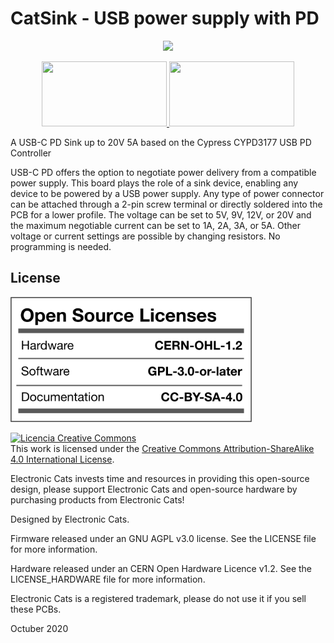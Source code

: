 # CatSink - USB power supply with PD

<p align="center">
    <a href="https://github.com/ElectronicCats/Cat-Sink/wiki">
        <img src="https://github.com/ElectronicCats/Cat-Sink/assets/44976441/87a7e35a-6192-443c-80ca-ae1c7d658ec3"/>
    </a>
</p>

<p align=center>
    <a href="https://electroniccats.com/store/catsink-usb-c-pd/">
        <img src="https://github.com/ElectronicCats/flipper-shields/assets/44976441/0c617467-052b-4ab1-a3b9-ba36e1f55a91" width="200" height="104" />
    </a>
    <a href="https://github.com/ElectronicCats/Cat-Sink/wiki">
        <img src="https://github.com/ElectronicCats/flipper-shields/assets/44976441/6aa7f319-3256-442e-a00d-33c8126833ec" width="200" height="104" />
    </a>
</p>

A USB-C PD Sink up to 20V 5A based on the Cypress CYPD3177 USB PD Controller

USB-C PD offers the option to negotiate power delivery from a compatible power supply. This board plays the role of a sink device, enabling any device to be powered by a USB power supply. Any type of power connector can be attached through a 2-pin screw terminal or directly soldered into the PCB for a lower profile. The voltage can be set to 5V, 9V, 12V, or 20V and the maximum negotiable current can be set to 1A, 2A, 3A, or 5A. Other voltage or current settings are possible by changing resistors. No programming is needed.

## License

<a href="https://github.com/ElectronicCats">

<img  src="https://github.com/ElectronicCats/AjoloteBoard/raw/master/OpenSourceLicense.png"  height="200" />

</a>

<a rel="license" href="http://creativecommons.org/licenses/by-sa/4.0/"><img alt="Licencia Creative Commons" style="border-width:0" src="https://i.creativecommons.org/l/by-sa/4.0/88x31.png" /></a><br />This work is licensed under the <a rel="license" href="http://creativecommons.org/licenses/by-sa/4.0/">Creative Commons Attribution-ShareAlike 4.0 International License</a>.

Electronic Cats invests time and resources in providing this open-source design, please support Electronic Cats and open-source hardware by purchasing products from Electronic Cats!

Designed by Electronic Cats.

Firmware released under an GNU AGPL v3.0 license. See the LICENSE file for more information.

Hardware released under an CERN Open Hardware Licence v1.2. See the LICENSE_HARDWARE file for more information.

Electronic Cats is a registered trademark, please do not use it if you sell these PCBs.

Octuber 2020

